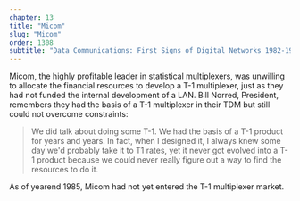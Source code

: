 ```yaml
---
chapter: 13
title: "Micom"
slug: "Micom"
order: 1308
subtitle: "Data Communications: First Signs of Digital Networks 1982-1985"
---
```


Micom, the highly profitable leader in statistical multiplexers, was unwilling to allocate the financial resources to develop a T-1 multiplexer, just as they had not funded the internal development of a LAN. Bill Norred, President, remembers they had the basis of a T-1 multiplexer in their TDM but still could not overcome constraints:

>We did talk about doing some T-1. We had the basis of a T-1 product for years and years. In fact, when I designed it, I always knew some day we'd probably take it to T1 rates, yet it never got evolved into a T-1 product because we could never really figure out a way to find the resources to do it.

As of yearend 1985, Micom had not yet entered the T-1 multiplexer market.

